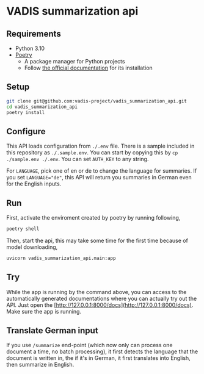 # VADIS summarization api

## Requirements

- Python 3.10
- [Poetry](https://python-poetry.org/docs/)
  - A package manager for Python projects
  - Follow [the official documentation](https://python-poetry.org/docs/#installation) for its installation

## Setup

```bash
git clone git@github.com:vadis-project/vadis_summarization_api.git
cd vadis_summarization_api
poetry install
```

## Configure

This API loads configuration from `./.env` file.
There is a sample included in this repository as `./.sample.env`.
You can start by copying this by `cp ./sample.env ./.env`.
You can set `AUTH_KEY` to any string.

For `LANGUAGE`, pick one of en or de to change the language for summaries.
If you set `LANGUAGE="de"`, this API will return you summaries in German even for the English inputs.

## Run

First, activate the enviroment created by poetry by running following,
```bash
poetry shell
```

Then, start the api, this may take some time for the first time because of model downloading,
```bash
uvicorn vadis_summarization_api.main:app
```

## Try

While the app is running by the command above, you can access to the automatically generated documentations where you can actually try out the API.
Just open the [http://127.0.0.1:8000/docs](http://127.0.0.1:8000/docs).
Make sure the app is running.

## Translate German input

If you use `/summarize` end-point (which now only can process one document a time, no batch processing), it first detects the language that the document is written in, the if it's in German, it first translates into English, then summarize in English.
